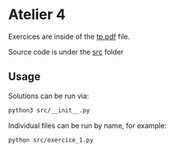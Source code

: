 # Atelier 4

Exercices are inside of the [tp.pdf](./assets/tp.pdf) file.

Source code is under the [src](./src/) folder

## Usage

Solutions can be run via:

```sh
python3 src/__init__.py
```

Individual files can be run by name, for example:
```sh
python src/exercice_1.py
```
